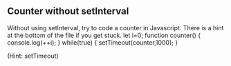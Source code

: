 ## Counter without setInterval

Without using setInterval, try to code a counter in Javascript. There is a hint at the bottom of the file if you get stuck.
let i=0;
function counter()
{
    console.log(++i);
}
while(true)
{
    setTimeout(counter,1000);
}


































































(Hint: setTimeout)